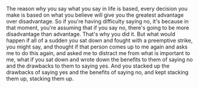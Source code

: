  The reason why you say what you say in life is based, every decision you make is based on what you believe will give you the greatest advantage over disadvantage. So if you're having difficulty saying no, it's because in that moment, you're assuming that if you say no, there's going to be more disadvantage than advantage. That's why you did it. But what would happen if all of a sudden you sat down and fought with a preemptive strike, you might say, and thought if that person comes up to me again and asks me to do this again, and asked me to distract me from what is important to me, what if you sat down and wrote down the benefits to them of saying no and the drawbacks to them to saying yes. And you stacked up the drawbacks of saying yes and the benefits of saying no, and kept stacking them up, stacking them up.
